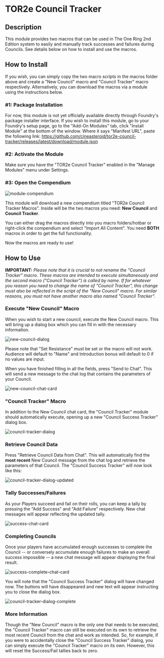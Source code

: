 # TOR2e Council Tracker

## Description

This module provides two macros that can be used in The One Ring 2nd Edition system to easily and manually track successes and failures during Councils. See details below on how to install and use the macros.

## How to Install

If you wish, you can simply copy the two macro scripts in the macros folder above and create a "New Council" macro and "Council Tracker" macro respectively. Alternatively, you can download the macros via a module using the instructions below.

### #1: Package Installation
For now, this module is not yet officially available directly through Foundry's package installer interface. If you wish to install this module, go to your Foundry's setup page, go to the "Add-On Modules" tab, click "Install Module" at the bottom of the window. Where it says "Manifest URL", paste the following link: https://github.com/cineasteroid/tor2e-council-tracker/releases/latest/download/module.json

### #2: Activate the Module

Make sure you have the "TOR2e Council Tracker" enabled in the "Manage Modules" menu under Settings.

### #3: Open the Compendium

![module-compendium](https://user-images.githubusercontent.com/113319516/193915385-9bf864e7-7f5a-4491-bcc9-53625f60c6f3.png)

This module will download a new compendium titled "TOR2e Council Tracker Macros". Inside will be the two macros you need: **New Council** and **Council Tracker**.  

You can either drag the macros directly into you macro folders/hotbar or right-click the compendium and select "Import All Content". You need **BOTH** macros in order to get the full functionality. 

Now the macros are ready to use!

## How to Use

**IMPORTANT:** *Please note that it is crucial to not rename the "Council Tracker" macro. These macros are intended to execute simultaneously and the second macro ("Council Tracker") is called by name. If for whatever you reason you need to change the name of "Council Tracker", this change must also be reflected in the script of the "New Council" macro. For similar reasons, you must not have another macro also named "Council Tracker".*

### Execute "New Council" Macro

When you wish to start a new council, execute the New Council macro. This will bring up a dialog box which you can fill in with the necessary information.

![new-council-dialog](https://user-images.githubusercontent.com/113319516/193917905-971ddbe6-3bde-4a2e-a8c9-e0ba1c4091fa.png)

Please note that "Set Resistance" must be set or the macro will not work. Audience will default to "Name" and Introduction bonus will default to 0 if no values are input.

When you have finished filling in all the fields, press "Send to Chat". This will send a new message to the chat log that contains the parameters of your Council.

![new-council-chat-card](https://user-images.githubusercontent.com/113319516/193918393-7ba46f28-ecd3-4bd4-add8-ac58878dd30f.png)

### "Council Tracker" Macro

In addition to the New Council chat card, the "Council Tracker" module should automatically execute, opening up a new "Council Success Tracker" dialog box.

![council-tracker-dialog](https://user-images.githubusercontent.com/113319516/193918666-0807de7c-c807-45d2-8118-8d615c9a1d94.png)

### Retrieve Council Data

Press "Retrieve Council Data from Chat". This will automatically find the **most recent** New Council message from the chat log and retrieve the parameters of that Council. The "Council Success Tracker" will now look like this:

![council-tracker-dialog-updated](https://user-images.githubusercontent.com/113319516/193919011-f7023ac6-65ce-4017-b63c-11058ebd8879.png)

### Tally Successes/Failures

As your Players succeed and fail on their rolls, you can keep a tally by pressing the "Add Success" and "Add Failure" respectively. New chat messages will appear reflecting the updated tally.

![success-chat-card](https://user-images.githubusercontent.com/113319516/193919474-fc76d492-979e-425d-8646-04e8768d87a1.png)

### Completing Councils

Once your players have accumulated enough successes to complete the Council -- or conversely accumulate enough failures to make an overall success impossible -- a new chat message will appear displaying the final result.

![success-complete-chat-card](https://user-images.githubusercontent.com/113319516/193920141-9c086a73-1281-4a6e-9c3e-3cea023acc8a.png)

You will note that the "Council Success Tracker" dialog will have changed now. The buttons will have disappeared and new text will appear instructing you to close the dialog box.

![council-tracker-dialog-complete](https://user-images.githubusercontent.com/113319516/193920369-afc1b8f8-040b-4eeb-829a-e85f74ba82c2.png)

### More Information

Though the "New Council" macro is the only one that needs to be executed, the "Council Tracker" macro can still be executed on its own to retrieve the most recent Council from the chat and work as intended. So, for example, if you were to accidentally close the "Council Success Tracker" dialog, you can simply execute the "Council Tracker" macro on its own. However, this will reset the Success/Fail tallies back to zero.

